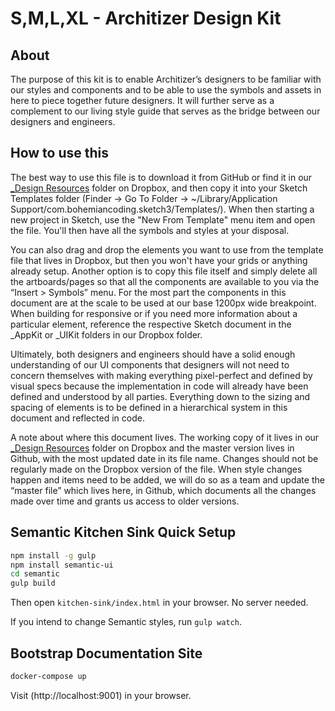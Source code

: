 # S,M,L,XL - Architizer Design Kit


## About

The purpose of this kit is to enable Architizer’s designers to be familiar with our styles and components and to be able to use the symbols and assets in here to piece together future designers. It will further serve as a complement to our living style guide that serves as the bridge between our designers and engineers.

## How to use this

The best way to use this file is to download it from GitHub or find it in our [_Design Resources](https://www.dropbox.com/sh/7lyl5cwkbrlbiks/AAAe901ekNM6ErFaCEWNRXTua?dl=0) folder on Dropbox, and then copy it into your Sketch Templates folder (Finder -> Go To Folder -> ~/Library/Application Support/com.bohemiancoding.sketch3/Templates/). When then starting a new project in Sketch, use the "New From Template" menu item and open the file. You'll then have all the symbols and styles at your disposal.

You can also drag and drop the elements you want to use from the template file that lives in Dropbox, but then you won't have your grids or anything already setup. Another option is to copy this file itself and simply delete all the artboards/pages so that all the components are available to you via the “Insert > Symbols” menu. For the most part the components in this document are at the scale to be used at our base 1200px wide breakpoint. When building for responsive or if you need more information about a particular element, reference the respective Sketch document in the _AppKit or _UIKit folders in our Dropbox folder.

Ultimately, both designers and engineers should have a solid enough understanding of our UI components that designers will not need to concern themselves with making everything pixel-perfect and defined by visual specs because the implementation in code will already have been defined and understood by all parties. Everything down to the sizing and spacing of elements is to be defined in a hierarchical system in this document and reflected in code.

A note about where this document lives. The working copy of it lives in our [_Design Resources](https://www.dropbox.com/sh/7lyl5cwkbrlbiks/AAAe901ekNM6ErFaCEWNRXTua?dl=0) folder on Dropbox and the master version lives in Github, with the most updated date in its file name. Changes should not be regularly made on the Dropbox version of the file. When style changes happen and items need to be added, we will do so as a team and update the “master file” which lives here, in Github, which documents all the changes made over time and grants us access to older versions.

## Semantic Kitchen Sink Quick Setup

```bash
npm install -g gulp
npm install semantic-ui
cd semantic
gulp build
```
Then open `kitchen-sink/index.html` in your browser. No server needed.

If you intend to change Semantic styles, run `gulp watch`.

## Bootstrap Documentation Site

```bash
docker-compose up
```

Visit (http://localhost:9001) in your browser.
